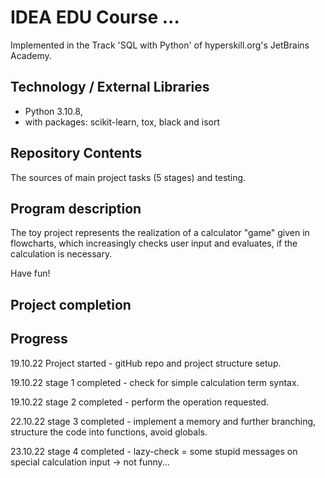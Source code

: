 # IDEA EDU Course ...

Implemented in the Track 'SQL with Python' of hyperskill.org's JetBrains Academy.

## Technology / External Libraries

- Python 3.10.8,
- with packages: scikit-learn, tox, black and isort

## Repository Contents

The sources of main project tasks (5 stages) and testing.

## Program description

The toy project represents the realization of a calculator "game" given in flowcharts, which
increasingly checks user input and evaluates, if the calculation is necessary.

Have fun!

## Project completion

[//]: # (Project was completed on dd.mm.22.)

## Progress

19.10.22 Project started - gitHub repo and project structure setup.

19.10.22 stage 1 completed - check for simple calculation term syntax.

19.10.22 stage 2 completed - perform the operation requested.

22.10.22 stage 3 completed - implement a memory and further branching, structure the code into functions, avoid globals.

23.10.22 stage 4 completed - lazy-check = some stupid messages on special calculation input -> not funny...
